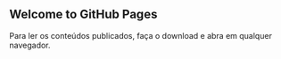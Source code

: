 ## Welcome to GitHub Pages

Para ler os conteúdos publicados, faça o download e abra em qualquer navegador.
